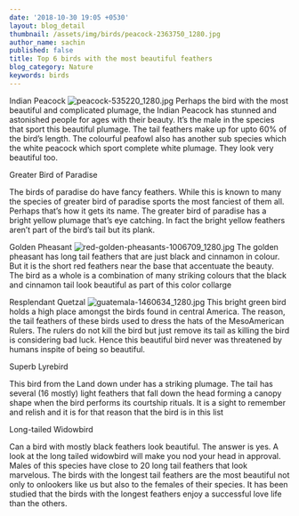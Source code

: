 ```yaml
---
date: '2018-10-30 19:05 +0530'
layout: blog_detail
thumbnail: /assets/img/birds/peacock-2363750_1280.jpg
author_name: sachin
published: false
title: Top 6 birds with the most beautiful feathers
blog_category: Nature
keywords: birds
---
```

Indian Peacock
![peacock-535220_1280.jpg]({{site.baseurl}}/assets/img/birds/peacock-535220_1280.jpg)
Perhaps the bird with the most beautiful and complicated plumage, the Indian Peacock has stunned and astonished people for ages with their beauty. It’s the male in the species that sport this beautiful plumage. The tail feathers make up for upto 60% of the bird’s length. The colourful peafowl also has another sub species which the white peacock which sport complete white plumage. They look very beautiful too.

Greater Bird of Paradise

The birds of paradise do have fancy feathers. While this is known to many the species of greater bird of paradise sports the most fanciest of them all. Perhaps that’s how it gets its name. The greater bird of paradise has a bright yellow plumage that’s eye catching. In fact the bright yellow feathers aren’t part of the bird’s tail but its plank.

Golden Pheasant
![red-golden-pheasants-1006709_1280.jpg]({{site.baseurl}}/assets/img/birds/red-golden-pheasants-1006709_1280.jpg)
The golden pheasant has long tail feathers that are just black and cinnamon in colour. But it is the short red feathers near the base that accentuate the beauty. The bird as a whole is a combination of many striking colours that the black and cinnamon tail look beautiful as part of this color collarge

Resplendant Quetzal
![guatemala-1460634_1280.jpg]({{site.baseurl}}/assets/img/birds/guatemala-1460634_1280.jpg)
This bright green bird holds a high place amongst the birds found in central America. The reason, the tail feathers of these birds used to dress the hats of the MesoAmerican Rulers. The rulers do not kill the bird but just remove its tail as killing the bird is considering bad luck. Hence this beautiful bird never was threatened by humans inspite of being so beautiful.

Superb Lyrebird

This bird from the Land down under has a striking plumage. The tail has several (16 mostly) light feathers that fall down the head forming a canopy shape when the bird performs its courtship rituals. It is a sight to remember and relish and it is for that reason that the bird is in this list

Long-tailed Widowbird

Can a bird with mostly black feathers look beautiful. The answer is yes. A look at the long tailed widowbird will make you nod your head in approval. Males of this species have close to 20 long tail feathers that look marvelous. The birds with the longest tail feathers are the most beautiful not only to onlookers like us but also to the females of their species. It has been studied that the birds with the longest feathers enjoy a successful love life than the others.
